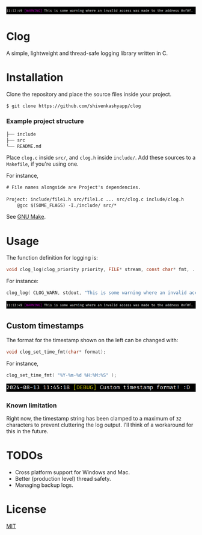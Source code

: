 ![sample warning](/screenshots/sample_usage_warning.png)

# Clog
A simple, lightweight and thread-safe logging library written in C.

# Installation
Clone the repository and place the source files inside your project.
```
$ git clone https://github.com/shivenkashyapp/clog
```

### Example project structure
```
├── include
├── src
└── README.md
```

Place `clog.c` inside `src/`, and `clog.h` inside `include/`. 
Add these sources to a `Makefile`, if you're using one.

For instance,
```make
# File names alongside are Project's dependencies.

Project: include/file1.h src/file1.c ... src/clog.c include/clog.h
    @gcc $(SOME_FLAGS) -I./include/ src/*
```

See [GNU Make](https://www.gnu.org/software/make/).

# Usage
The function definition for logging is:
```c
void clog_log(clog_priority priority, FILE* stream, const char* fmt, ...)
```

For instance:
```c
clog_log( CLOG_WARN, stdout, "This is some warning where an invalid access was made to the address %p", 0x0f0f );
```
![sample warning](/screenshots/sample_usage_warning.png)

## Custom timestamps
The format for the timestamp shown on the left can be changed with:
```c
void clog_set_time_fmt(char* format);
```

For instance,
```c
clog_set_time_fmt( "%Y-%m-%d %H:%M:%S" );
```
![custom timestamp](/screenshots/custom_timestamp.png)

### Known limitation
Right now, the timestamp string has been clamped to a maximum of `32` characters to prevent cluttering the log output. I'll think of a workaround for this in the future.

# TODOs
- Cross platform support for Windows and Mac.
- Better (production level) thread safety.
- Managing backup logs.

# License
[MIT](https://opensource.org/license/MIT)
